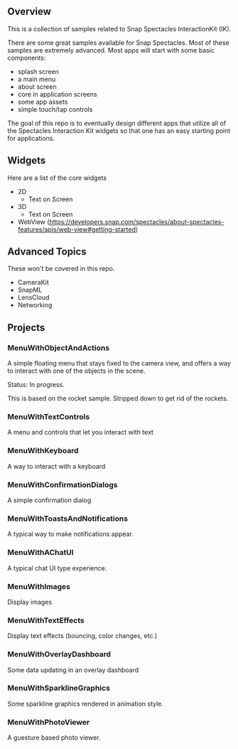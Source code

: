 ## Overview

This is a collection of samples related to Snap Spectacles InteractionKit (IK).

There are some great samples available for Snap Spectacles.  Most of these samples are extremely advanced.  Most apps will start with some basic components:

- splash screen
- a main menu
- about screen
- core in application screens
- some app assets
- simple touch/tap controls

The goal of this repo is to eventually design different apps that utilize all of the Spectacles Interaction Kit widgets so that one has an easy starting point for applications.

## Widgets

Here are a list of the core widgets

- 2D
  - Text on Screen
- 3D
  - Text on Screen
- WebView (https://developers.snap.com/spectacles/about-spectacles-features/apis/web-view#getting-started)
## Advanced Topics

These won't be covered in this repo.

- CameraKit
- SnapML
- LensCloud
- Networking

## Projects

### MenuWithObjectAndActions

A simple floating menu that stays fixed to the camera view, and offers a way to interact with one of the objects in the scene.

Status: In progress.

This is based on the rocket sample.  Stripped down to get rid of the rockets.

### MenuWithTextControls

A menu and controls that let you interact with text

### MenuWithKeyboard

A way to interact with a keyboard

### MenuWithConfirmationDialogs

A simple confirmation dialog

### MenuWithToastsAndNotifications

A typical way to make notifications appear.

### MenuWithAChatUI

A typical chat UI type experience.

### MenuWithImages

Display images

### MenuWithTextEffects

Display text effects (bouncing, color changes, etc.)

### MenuWithOverlayDashboard

Some data updating in an overlay dashboard

### MenuWithSparklineGraphics

Some sparkline graphics rendered in animation style.

### MenuWithPhotoViewer

A guesture based photo viewer.
